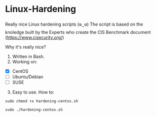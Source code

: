 # Linux-Hardening
Really nice Linux hardening scripts (ဖ ͜  ဖ)
The script is based on the knoledge built by the Experts who create the CIS Benchmark document (https://www.cisecurity.org/)

Why it's really nice?
1. Written in Bash.
2. Working on:
- [x] CentOS
- [ ] Ubuntu/Debian
- [ ] SUSE
3. Easy to use.
How to:

`sudo chmod +x hardening-centos.sh`

`sudo ./hardening-centos.sh`
